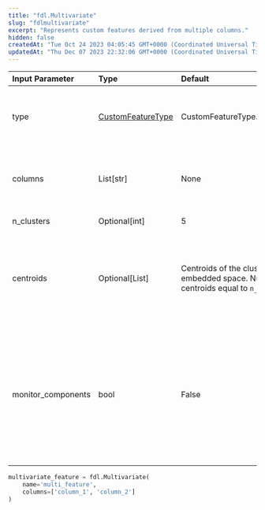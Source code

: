 ```yaml
---
title: "fdl.Multivariate"
slug: "fdlmultivariate"
excerpt: "Represents custom features derived from multiple columns."
hidden: false
createdAt: "Tue Oct 24 2023 04:05:45 GMT+0000 (Coordinated Universal Time)"
updatedAt: "Thu Dec 07 2023 22:32:06 GMT+0000 (Coordinated Universal Time)"
---
```

| Input Parameter    | Type                                      | Default                                                                                    | Description                                                                                                                                |
| :----------------- | :---------------------------------------- | :----------------------------------------------------------------------------------------- | :----------------------------------------------------------------------------------------------------------------------------------------- |
| type               | [CustomFeatureType](fdlcustomfeaturetype) | CustomFeatureType.FROM_COLUMNS                                                             | Indicates this feature is derived from multiple columns.                                                                                   |
| columns            | List[str]                                 | None                                                                                       | List of original columns from which this feature is derived.                                                                               |
| n_clusters         | Optional[int]                             | 5                                                                                          | The number of clusters.                                                                                                                    |
| centroids          | Optional[List]                            | Centroids of the clusters in the embedded space. Number of centroids equal to `n_clusters` | Centroids of the clusters in the embedded space. Number of centroids equal to \`n_clusters                                                 |
| monitor_components | bool                                      | False                                                                                      | Whether to monitor each column in `columns` as individual feature. If set to `True`, components are monitored and drift will be available. |

```python Usage
multivariate_feature = fdl.Multivariate(
    name='multi_feature',
    columns=['column_1', 'column_2']
)
```
